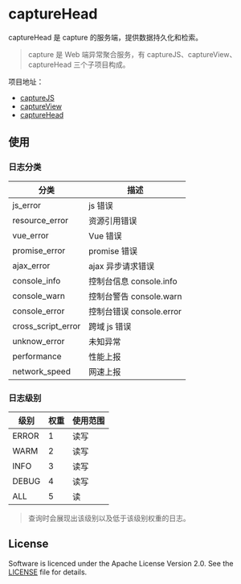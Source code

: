 # captureHead

captureHead 是 capture 的服务端，提供数据持久化和检索。

> capture 是 Web 端异常聚合服务，有 captureJS、captureView、captureHead 三个子项目构成。

项目地址：

- [captureJS](https://github.com/lazecoding/captureJS)
- [captureView](https://github.com/lazecoding/captureView)
- [captureHead](https://github.com/lazecoding/captureHead)

## 使用

### 日志分类

| 分类                 | 描述                  |
|--------------------|---------------------|
| js_error           | js 错误               |
| resource_error     | 资源引用错误              |
| vue_error          | Vue 错误              |
| promise_error      | promise 错误          |
| ajax_error         | ajax 异步请求错误         |
| console_info       | 控制台信息 console.info  |
| console_warn       | 控制台警告 console.warn  |
| console_error      | 控制台错误 console.error |
| cross_script_error | 跨域 js 错误            |
| unknow_error       | 未知异常                |
| performance        | 性能上报                |
| network_speed      | 网速上报                |

### 日志级别

| 级别     | 权重  | 使用范围 |
|--------|-----|------|
| ERROR  | 1   | 读写   |
| WARM   | 2   | 读写   |
| INFO   | 3   | 读写   |
| DEBUG  | 4   | 读写   |
| ALL    | 5   | 读    |

> 查询时会展现出该级别以及低于该级别权重的日志。

## License

Software is licenced under the Apache License Version 2.0. See the [LICENSE](https://github.com/lazecoding/captureHead/blob/main/LICENSE) file for details.
